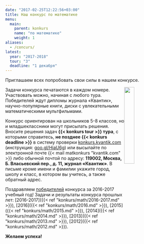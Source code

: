 ```yaml
---
date: "2017-02-25T12:22:56+03:00"
title: Наш конкурс по математике
menu: 
  main:
    parent: konkurs
    name: "по математике"
    weight: 1
aliases:
  - /concurs/
latest: 
  year: "2017-2018"
  tour: "3"
  deadline: "1 декабря"
---
```


Приглашаем всех попробовать свои силы в нашем
конкурсе.

<img src="winner.png" width="25%" height="25%" style="margin-top: 0px; margin-bottom: 0px; margin-left: 0px; margin-right: 0px;float:right;" >

Задачи конкурса печатаются в каждом номере. Участвовать можно, начиная с любого тура. Победителей ждут дипломы журнала «Квантик», научно-популярные книги, диски с увлекательными математическими мультфильмами.


Конкурс ориентирован на школьников 5-8 классов, но и младшеклассники могут присылать решения. Вносите решения задач **{{< konkurs tour >}} тура**, с которыми справитесь, **не позднее {{< konkurs deadline >}}** в систему проверки [konkurs.kvantik.com](http://konkurs.kvantik.com) (инструкция: [goo.gl/HiaU6g](https://goo.gl/HiaU6g)) или высылайте по электронной почте {{< mail matkonkurs "kvantik.com" >}}
либо обычной почтой по адресу: **119002, Москва, Б. Власьевский пер., д. 11, журнал «Квантик»**. В письме кроме имени и фамилии укажите город, школу и класс, в котором вы учитесь, а также обратный адрес.

Поздравляем [победителей](files/winners2017-11.pdf) конкурса за 2016-2017 учебный год!
Задачи и результаты конкурса прошлых лет: [2016-2017]({{< ref "konkurs/math/2016-2017.md" >}}), [2016]({{< ref "konkurs/math/2016.md" >}}), [2015]({{< ref "konkurs/math/2015.md" >}}), [2014]({{< ref "konkurs/math/2014.md" >}}), [2013]({{< ref "konkurs/math/2013.md" >}}), [2012]({{< ref "konkurs/math/2012.md" >}}).

**Желаем успеха!**

